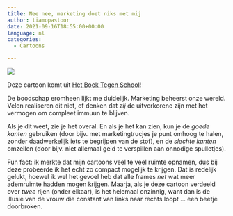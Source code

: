 ```yaml
---
title: Nee nee, marketing doet niks met mij
author: tiamopastoor
date: 2021-09-16T18:55:00+00:00
language: nl
categories:
  - Cartoons

---
```

![](/uploads/2021/07/H9-MarketingInvloed_result.webp) 

Deze cartoon komt uit [Het Boek Tegen School][2]!

De boodschap eromheen lijkt me duidelijk. Marketing beheerst onze wereld. Velen realiseren dit niet, of denken dat _zij_ de uitverkorene zijn met het vermogen om compleet immuun te blijven.

Als je dit weet, zie je het overal. En als je het kan zien, kun je de _goede kanten_ gebruiken (door bijv. met marketingtrucjes je punt omhoog te halen, zonder daadwerkelijk iets te begrijpen van de stof), en de _slechte kanten_ omzeilen (door bijv. niet allemaal geld te verspillen aan onnodige spulletjes).

Fun fact: ik merkte dat mijn cartoons veel te veel ruimte opnamen, dus bij deze probeerde ik het echt zo compact mogelijk te krijgen. Dat is redelijk gelukt, hoewel ik wel het gevoel heb dat alle frames _net_ wat meer ademruimte hadden mogen krijgen. Maarja, als je deze cartoon verdeeld over _twee_ rijen (onder elkaar), is het helemaal onzinnig, want dan is de illusie van de vrouw die constant van links naar rechts loopt ... een beetje doorbroken.

 [1]: /uploads/2021/07/H9-MarketingInvloed_result.webp
 [2]: /books/het-boek-tegen-school/